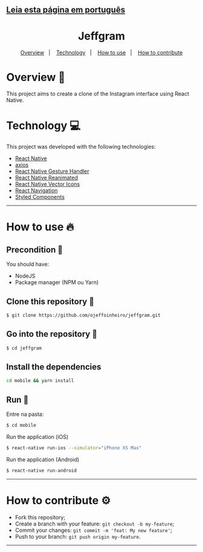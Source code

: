 ## [Leia esta página em português](https://github.com/ojeffoinheiro/task/blob/master/README-PT.md)
<h1 align="center">Jeffgram</h1>
  
<p align="center">
  <a href="#overview-book">Overview</a>&nbsp;&nbsp;&nbsp;|&nbsp;&nbsp;&nbsp;
  <a href="#technology-computer">Technology</a>&nbsp;&nbsp;&nbsp;|&nbsp;&nbsp;&nbsp;  
  <a href="#how-to-use-fire">How to use</a>&nbsp;&nbsp;&nbsp;|&nbsp;&nbsp;&nbsp;
  <a href="#how-to-contribute-gear">How to contribute</a>
</p>

# Overview :book:
This project aims to create a clone of the Instagram interface using React Native.

# Technology :computer:
This project was developed with the following technologies:
- [React Native](https://reactnative.dev)
- [axios](https://yarnpkg.com/package/axios)
- [React Native Gesture Handler](https://yarnpkg.com/package/react-native-gesture-handler)
- [React Native Reanimated](https://yarnpkg.com/package/react-native-reanimated)
- [React Native Vector Icons](https://yarnpkg.com/package/react-native-vector-icons)
- [React Navigation](https://reactnavigation.org)
- [Styled Components](https://styled-components.com)
---

# How to use :fire:
## Precondition 📌
You should have:
- NodeJS
- Package manager (NPM ou Yarn)

## Clone this repository :floppy_disk:
```bash
$ git clone https://github.com/ojeffoinheiro/jeffgram.git
```
## Go into the repository :file_folder:
```bash
$ cd jeffgram
```
## Install the dependencies
```bash
cd mobile && yarn install
```
## Run :iphone:
Entre na pasta:
```bash
$ cd mobile
```
Run the application (iOS)
```bash
$ react-native run-ios --simulator="iPhone XS Max"
```
Run the application (Android)
```bash
$ react-native run-android
```
---

# How to contribute :gear:
- Fork this repository;
- Create a branch with your feature: `git checkout -b my-feature`;
- Commit your changes: `git commit -m 'feat: My new feature'`;
- Push to your branch: `git push origin my-feature`.
---

